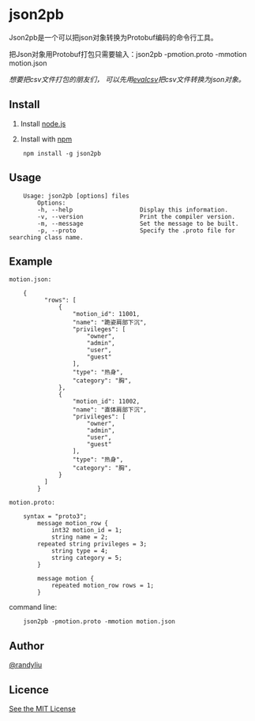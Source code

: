 # json2pb

Json2pb是一个可以把json对象转换为Protobuf编码的命令行工具。

把Json对象用Protobuf打包只需要输入：json2pb -pmotion.proto -mmotion motion.json

*想要把csv文件打包的朋友们， 可以先用[evalcsv](https://github.com/randyliu/evalcsv.git)把csv文件转换为json对象。*


Install
-------

1. Install [node.js](https://nodejs.org)

2. Install with [npm](https://npmjs.org/package/json2pb)
```
    npm install -g json2pb
```


Usage
-----
		Usage: json2pb [options] files
			Options:
			-h, --help                   Display this information.
			-v, --version                Print the compiler version.
			-m, --message                Set the message to be built.
			-p, --proto                  Specify the .proto file for searching class name.

Example
-------

    motion.json:
    
		{
		      "rows": [
		          {
		              "motion_id": 11001,
		              "name": "跪姿肩部下沉",
		              "privileges": [
		                  "owner",
		                  "admin",
		                  "user",
		                  "guest"
		              ],
		              "type": "热身",
		              "category": "胸",
		          },
		          {
		              "motion_id": 11002,
		              "name": "直体肩部下沉",
		              "privileges": [
		                  "owner",
		                  "admin",
		                  "user",
		                  "guest"
		              ],
		              "type": "热身",
		              "category": "胸",
		          }
		      ]
		    }

	motion.proto:
	
		syntax = "proto3";
    		message motion_row {
	        	int32 motion_id = 1;
	         	string name = 2;
	  		repeated string privileges = 3;
	        	string type = 4;
	         	string category = 5;
    		}
    
    		message motion {
    			repeated motion_row rows = 1;
    		}

  command line:
  
		json2pb -pmotion.proto -mmotion motion.json
    
    
Author
------

[@randyliu](http://github.com/randyliu)

Licence
-------
[See the MIT License](https://opensource.org/licenses/MIT)
